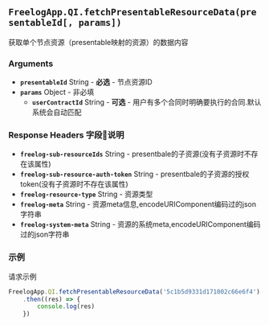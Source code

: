 ## `FreelogApp.QI.fetchPresentableResourceData(presentableId[, params])`
获取单个节点资源（presentable映射的资源）的数据内容
### Arguments 
- **`presentableId`** String - **必选** - 节点资源ID
- **`params`** Object - 非必填
    - **`userContractId`** String - **可选** - 用户有多个合同时明确要执行的合同.默认系统会自动匹配


### Response Headers 字段说明
- **`freelog-sub-resourceIds`** String - presentbale的子资源(没有子资源时不存在该属性)
- **`freelog-sub-resource-auth-token`** String - presentbale的子资源的授权token(没有子资源时不存在该属性)
- **`freelog-resource-type`** String - 资源类型
- **`freelog-meta`** String - 资源meta信息,encodeURIComponent编码过的json字符串
- **`freelog-system-meta`** String - 资源的系统meta,encodeURIComponent编码过的json字符串


### 示例

请求示例
```javascript
FreelogApp.QI.fetchPresentableResourceData('5c1b5d9331d171002c66e6f4')
    .then((res) => {
        console.log(res)
    })
```